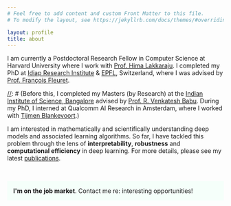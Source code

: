 ```yaml
---
# Feel free to add content and custom Front Matter to this file.
# To modify the layout, see https://jekyllrb.com/docs/themes/#overriding-theme-defaults

layout: profile
title: about
---
```



I am currently a Postdoctoral Research Fellow in Computer Science at Harvard University where I work with [Prof. Hima Lakkaraju](https://himalakkaraju.github.io/). I completed my PhD at [Idiap Research Institute](http://www.idiap.ch/en) & [EPFL](http://epfl.ch/), Switzerland, where I was advised by [Prof. François Fleuret](https://www.idiap.ch/~fleuret/). 

[//]: # (Before this, I completed my Masters (by Research) at the [Indian Institute of Science, Bangalore](http://www.iisc.ac.in/) advised by [Prof. R. Venkatesh Babu](http://cds.iisc.ac.in/faculty/venky/). During my PhD, I interned at Qualcomm AI Research in Amsterdam, where I worked with [Tijmen Blankevoort](https://www.linkedin.com/in/tijmen-blankevoort-a5633a24/).)

I am interested in mathematically and scientifically understanding deep models and associated learning algorithms. So far, I have tackled this problem through the lens of **interpretability**, **robustness** and **computational efficiency** in deep learning. For more details, please see my latest <a href="/publications.html">publications</a>.

<br>
<p style="border-width:1px; border-style:none; background-color:mintcream; padding: 1em; border-radius: 0px">
<b>I'm on the job market</b>. Contact me re: interesting opportunities!
</p>


[//]: # (**Research interests**: interpretability, robustness, model efficiency, generative modelling, theory of deep learning, continual and lifelong learning)


